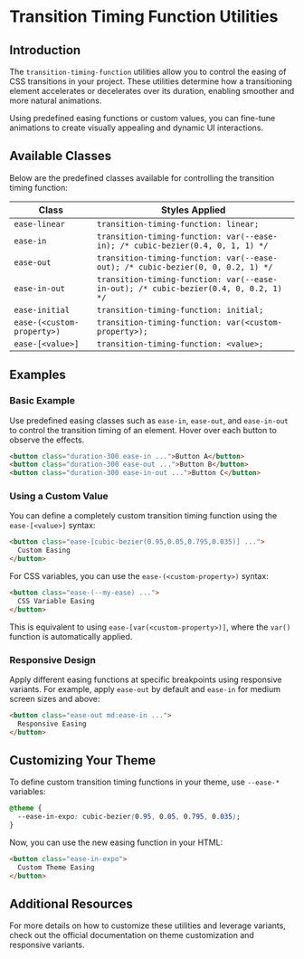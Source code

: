 # Transition Timing Function Utilities

## Introduction
The `transition-timing-function` utilities allow you to control the easing of CSS transitions in your project. These utilities determine how a transitioning element accelerates or decelerates over its duration, enabling smoother and more natural animations.

Using predefined easing functions or custom values, you can fine-tune animations to create visually appealing and dynamic UI interactions.

## Available Classes
Below are the predefined classes available for controlling the transition timing function:

| Class | Styles Applied |
|--------|-------------------------------------------------|
| `ease-linear` | `transition-timing-function: linear;` |
| `ease-in` | `transition-timing-function: var(--ease-in); /* cubic-bezier(0.4, 0, 1, 1) */` |
| `ease-out` | `transition-timing-function: var(--ease-out); /* cubic-bezier(0, 0, 0.2, 1) */` |
| `ease-in-out` | `transition-timing-function: var(--ease-in-out); /* cubic-bezier(0.4, 0, 0.2, 1) */` |
| `ease-initial` | `transition-timing-function: initial;` |
| `ease-(<custom-property>)` | `transition-timing-function: var(<custom-property>);` |
| `ease-[<value>]` | `transition-timing-function: <value>;` |

## Examples

### Basic Example
Use predefined easing classes such as `ease-in`, `ease-out`, and `ease-in-out` to control the transition timing of an element. Hover over each button to observe the effects.

```html
<button class="duration-300 ease-in ...">Button A</button>
<button class="duration-300 ease-out ...">Button B</button>
<button class="duration-300 ease-in-out ...">Button C</button>
```

### Using a Custom Value
You can define a completely custom transition timing function using the `ease-[<value>]` syntax:

```html
<button class="ease-[cubic-bezier(0.95,0.05,0.795,0.035)] ...">
  Custom Easing
</button>
```

For CSS variables, you can use the `ease-(<custom-property>)` syntax:

```html
<button class="ease-(--my-ease) ...">
  CSS Variable Easing
</button>
```
This is equivalent to using `ease-[var(<custom-property>)]`, where the `var()` function is automatically applied.

### Responsive Design
Apply different easing functions at specific breakpoints using responsive variants. For example, apply `ease-out` by default and `ease-in` for medium screen sizes and above:

```html
<button class="ease-out md:ease-in ...">
  Responsive Easing
</button>
```

## Customizing Your Theme
To define custom transition timing functions in your theme, use `--ease-*` variables:

```css
@theme {
  --ease-in-expo: cubic-bezier(0.95, 0.05, 0.795, 0.035);
}
```

Now, you can use the new easing function in your HTML:

```html
<button class="ease-in-expo">
  Custom Theme Easing
</button>
```

## Additional Resources
For more details on how to customize these utilities and leverage variants, check out the official documentation on theme customization and responsive variants.

